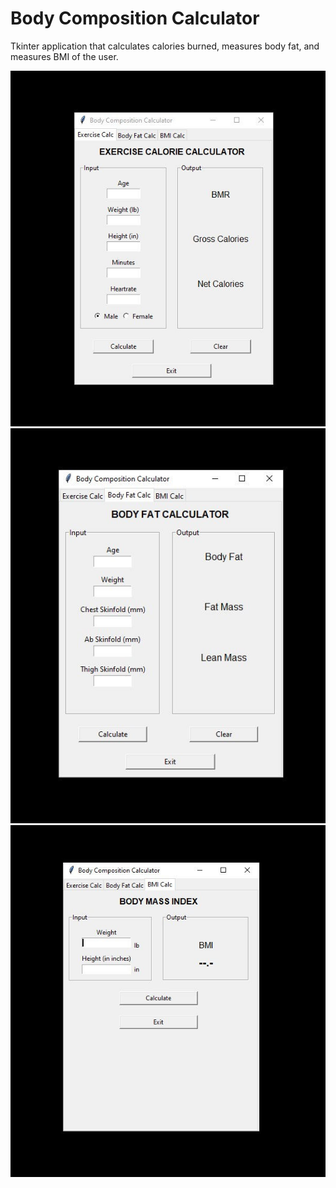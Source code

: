 # Body Composition Calculator

Tkinter application that calculates calories burned, measures body fat, and measures BMI of the user.

<img src="images/calories-burned.jpg">
<img src="images/body-fat.jpg">
<img src="images/bmi.jpg">